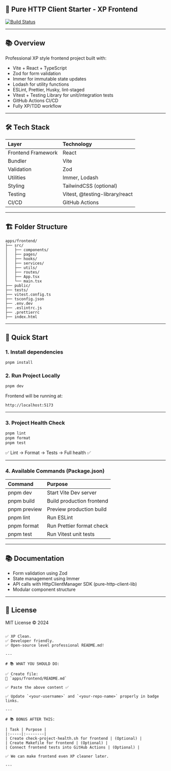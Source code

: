 
## 🚀 Pure HTTP Client Starter - XP Frontend

[![Build Status](https://github.com/hardikidea/pure-http-client-starter/actions/workflows/ci.yml/badge.svg)](https://github.com/hardikidea/pure-http-client-starter/actions)

---

## 📚 Overview

Professional XP style frontend project built with:

- Vite + React + TypeScript
- Zod for form validation
- Immer for immutable state updates
- Lodash for utility functions
- ESLint, Prettier, Husky, lint-staged
- Vitest + Testing Library for unit/integration tests
- GitHub Actions CI/CD
- Fully XP/TDD workflow

---

## 🛠 Tech Stack

| Layer | Technology |
|:------|:-----------|
| Frontend Framework | React |
| Bundler | Vite |
| Validation | Zod |
| Utilities | Immer, Lodash |
| Styling | TailwindCSS (optional) |
| Testing | Vitest, @testing-library/react |
| CI/CD | GitHub Actions |

---

## 🏗 Folder Structure

```
apps/frontend/
├── src/
│   ├── components/
│   ├── pages/
│   ├── hooks/
│   ├── services/
│   ├── utils/
│   ├── routes/
│   ├── App.tsx
│   └── main.tsx
├── public/
├── tests/
├── vitest.config.ts
├── tsconfig.json
├── .env.dev
├── .eslintrc.js
├── .prettierrc
├── index.html
```

---

## 🚀 Quick Start

### 1. Install dependencies

```bash
pnpm install
```

### 2. Run Project Locally

```bash
pnpm dev
```

Frontend will be running at:

```
http://localhost:5173
```

---

### 3. Project Health Check

```bash
pnpm lint
pnpm format
pnpm test
```

✅ Lint → Format → Tests → Full health ✅

---

### 4. Available Commands (Package.json)

| Command | Purpose |
|:--------|:--------|
| pnpm dev | Start Vite Dev server |
| pnpm build | Build production frontend |
| pnpm preview | Preview production build |
| pnpm lint | Run ESLint |
| pnpm format | Run Prettier format check |
| pnpm test | Run Vitest unit tests |

---

## 📚 Documentation

- Form validation using Zod
- State management using Immer
- API calls with HttpClientManager SDK (pure-http-client-lib)
- Modular component structure

---

## 📜 License

MIT License © 2024
```

✅ XP Clean.
✅ Developer friendly.
✅ Open-source level professional README.md!

---

# 📚 WHAT YOU SHOULD DO:

✅ Create file:
📄 `apps/frontend/README.md`

✅ Paste the above content ✅

✅ Update `<your-username>` and `<your-repo-name>` properly in badge links.

---

# 📚 BONUS AFTER THIS:

| Task | Purpose |
|:-----|:--------|
| Create check-project-health.sh for frontend | (Optional) |
| Create Makefile for frontend | (Optional) |
| Connect frontend tests into GitHub Actions | (Optional) |

✅ We can make frontend even XP cleaner later.

---
